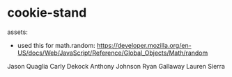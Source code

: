 # cookie-stand

<!-- TODO -->
assets: 
  - used this for math.random: https://developer.mozilla.org/en-US/docs/Web/JavaScript/Reference/Global_Objects/Math/random


<!--Collabss-->
Jason Quaglia
Carly Dekock
Anthony Johnson
Ryan Gallaway
Lauren Sierra